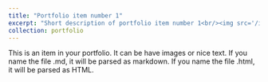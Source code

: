 ```yaml
---
title: "Portfolio item number 1"
excerpt: "Short description of portfolio item number 1<br/><img src='/images/seagrass_detection.png'>"
collection: portfolio
---
```


This is an item in your portfolio. It can be have images or nice text. If you name the file .md, it will be parsed as markdown. If you name the file .html, it will be parsed as HTML. 
